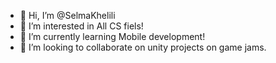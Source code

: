 - 👋 Hi, I’m @SelmaKhelili
- 👀 I’m interested in All CS fiels!
- 🌱 I’m currently learning Mobile development!
- 💞️ I’m looking to collaborate on unity projects on game jams.


<!---
SelmaKhelili/SelmaKhelili is a ✨ special ✨ repository because its `README.md` (this file) appears on your GitHub profile.
You can click the Preview link to take a look at your changes.
--->
